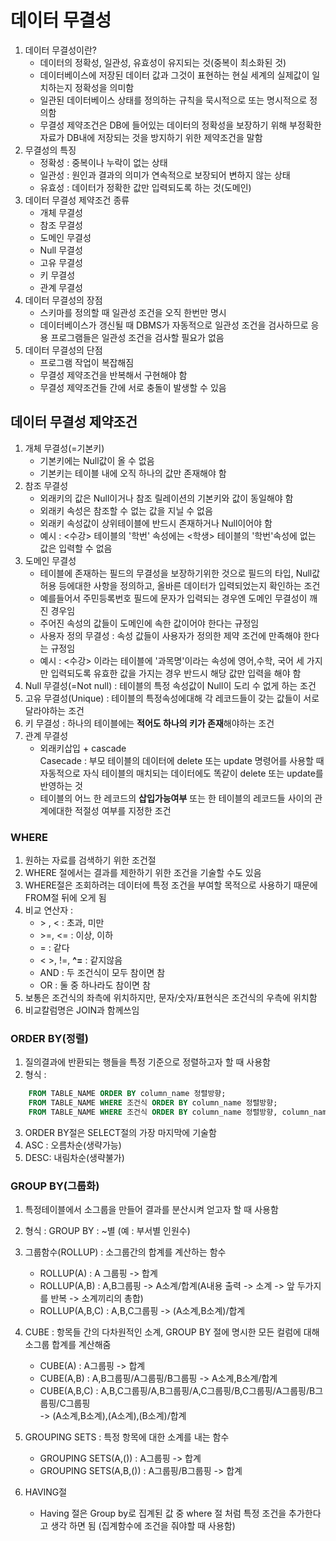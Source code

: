 # 데이터 무결성

1. 데이터 무결성이란?
    - 데이터의 정확성, 일관성, 유효성이 유지되는 것(중복이 최소화된 것)
    - 데이터베이스에 저장된 데이터 값과 그것이 표현하는 현실 세계의 실제값이 일치하는지 정확성을 의미함
    - 일관된 데이터베이스 상태를 정의하는 규칙을 묵시적으로 또는 명시적으로 정의함
    - 무결성 제약조건은 DB에 들어있는 데이터의 정확성을 보장하기 위해 부정확한 자료가 DB내에 저장되는 것을 방지하기 위한 제약조건을 말함
2. 무결성의 특징
    - 정확성 : 중복이나 누락이 없는 상태
    - 일관성 : 원인과 결과의 의미가 연속적으로 보장되어 변하지 않는 상태
    - 유효성 : 데이터가 정확한 값만 입력되도록 하는 것(도메인)
3. 데이터 무결성 제약조건 종류
    - 개체 무결성
    - 참조 무결성
    - 도메인 무결성
    - Null 무결성
    - 고유 무결성
    - 키 무결성
    - 관계 무결성
4. 데이터 무결성의 장점
    - 스키마를 정의할 때 일관성 조건을 오직 한번만 명시
    - 데이터베이스가 갱신될 때 DBMS가 자동적으로 일관성 조건을 검사하므로 응용 프로그램들은 일관성 조건을 검사할 필요가 없음
5. 데이터 무결성의 단점
    - 프로그램 작업이 복잡해짐
    - 무결성 제약조건을 반복해서 구현해야 함
    - 무결성 제약조건들 간에 서로 충돌이 발생할 수 있음
    
## 데이터 무결성 제약조건

1. 개체 무결성(=기본키)
    - 기본키에는 Null값이 올 수 없음
    - 기본키는 테이블 내에 오직 하나의 값만 존재해야 함
2. 참조 무결성
    - 외래키의 값은 Null이거나 참조 릴레이션의 기본키와 값이 동일해야 함
    - 외래키 속성은 참조할 수 없는 값을 지닐 수 없음
    - 외래키 속성값이 상위테이블에 반드시 존재하거나 Null이어야 함
    - 예시 : <수강> 테이블의 '학번' 속성에는 <학생> 테이블의 '학번'속성에 없는 값은 입력할 수 없음
3. 도메인 무결성
    - 테이블에 존재하는 필드의 무결성을 보장하기위한 것으로 필드의 타입, Null값 허용 등에대한 사항을 정의하고, 올바른 데이터가 입력되었는지 확인하는 조건
    - 예를들어서 주민등록번호 필드에 문자가 입력되는 경우엔 도메인 무결성이 깨진 경우임
    - 주어진 속성의 값들이 도메인에 속한 값이어야 한다는 규정임
    - 사용자 정의 무결성 : 속성 값들이 사용자가 정의한 제약 조건에 만족해야 한다는 규정임
    - 예시 : <수강> 이라는 테이블에 '과목명'이라는 속성에 영어,수학, 국어 세 가지만 입력되도록 유효한 값을 가지는 경우 반드시 해당 값만 입력을 해야 함
4. Null 무결성(=Not null) : 테이블의 특정 속성값이 Null이 도리 수 없게 하는 조건
5. 고유 무결성(Unique) : 테이블의 특정속성에대해 각 레코드들이 갖는 값들이 서로 달라야하는 조건
6. 키 무결성 : 하나의 테이블에는 **적어도 하나의 키가 존재**해야하는 조건
7. 관계 무결성
    - 외래키삽입 + cascade
    <br>Casecade : 부모 테이블의 데이터에 delete 또는 update 명령어를 사용할 때 자동적으로 자식 테이블의 매치되는 데이터에도 똑같이 delete 또는 update를 반영하는 것
    - 테이블의 어느 한 레코드의 **삽입가능여부** 또는 한 테이블의 레코드들 사이의 관계에대한 적절성 여부를 지정한 조건

### WHERE

1. 원하는 자료를 검색하기 위한 조건절
2. WHERE 절에서는 결과를 제한하기 위한 조건을 기술할 수도 있음
3. WHERE절은 조회하려는 데이터에 특정 조건을 부여할 목적으로 사용하기 때문에 FROM절 뒤에 오게 됨
4. 비교 연산자 : 
	- \> , < : 초과, 미만
	- \>=, <= : 이상, 이하
	- = : 같다
	- < >, !=, **^=** : 같지않음
	- AND : 두 조건식이 모두 참이면 참
	- OR : 둘 중 하나라도 참이면 참
5. 보통은 조건식의 좌측에 위치하지만, 문자/숫자/표현식은 조건식의 우측에 위치함
6. 비교칼럼명은 JOIN과 함께쓰임


### ORDER BY(정렬)

1. 질의결과에 반환되는 행들을 특정 기준으로 정렬하고자 할 때 사용함
2. 형식 : 
```SQL
	FROM TABLE_NAME ORDER BY column_name 정렬방향;
	FROM TABLE_NAME WHERE 조건식 ORDER BY column_name 정렬방향;
	FROM TABLE_NAME WHERE 조건식 ORDER BY column_name 정렬방향, column_name 정렬방향;
```
3. ORDER BY절은 SELECT절의 가장 마지막에 기술함
4. ASC : 오름차순(생략가능)
5. DESC: 내림차순(생략불가)

### GROUP BY(그룹화)

1. 특정테이블에서 소그룹을 만들어 결과를 분산시켜 얻고자 할 때 사용함
2. 형식 : GROUP BY : ~별 (예 : 부서별 인원수)
3. 그룹함수(ROLLUP) : 소그룹간의 합계를 계산하는 함수
    - ROLLUP(A) : A 그룹핑 -> 합계
    - ROLLUP(A,B) : A,B그룹핑 -> A소계/합계(A내용 출력 -> 소계 -> 앞 두가지를 반복 -> 소계끼리의 총합)
    - ROLLUP(A,B,C) : A,B,C그룹핑 -> (A소계,B소계)/합계
4. CUBE : 항목들 간의 다차원적인 소계, GROUP BY 절에 명시한 모든 컬럼에 대해 소그룹 합계를 계산해줌
    - CUBE(A) : A그룹핑 -> 합계
    - CUBE(A,B) : A,B그룹핑/A그룹핑/B그룹핑 -> A소계,B소계/합계
    - CUBE(A,B,C) : A,B,C그룹핑/A,B그룹핑/A,C그룹핑/B,C그룹핑/A그룹핑/B그룹핑/C그룹핑
 	    <br>-> (A소계,B소계),(A소계),(B소계)/합계

5. GROUPING SETS : 특정 항목에 대한 소계를 내는 함수
    - GROUPING SETS(A,()) : A그룹핑 -> 합계
    - GROUPING SETS(A,B,()) : A그룹핑/B그룹핑 -> 합계
6. HAVING절
    - Having 절은 Group by로 집계된 값 중 where 절 처럼 특정 조건을 추가한다고 생각 하면 됨
(집계함수에 조건을 줘야할 때 사용함)